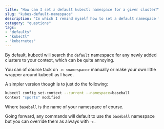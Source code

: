 ```yaml
---
title: "How can I set a default kubectl namespace for a given cluster?"
slug: "kubes-default-namespace"
description: "In which I remind myself how to set a default namespace for Kubernetes"
category: "questions"
tags:
- "defaults"
- "kubectl"
- "kubernetes"
---
```


By default, kubectl will search the `default` namespace for any newly added clusters to your context, which can be quite annoying.

You can of course tack on `-n <namespace>` manually or make your own little wrapper around kubectl as I have.

A simpler version though is to just do the following:

```bash
kubectl config set-context --current --namespace=baseball
Context "sports" modified
```

Where `baseball` is the name of your namespace of course.

Going forward, any commands will default to use the `baseball` namespace but you can override them as always with `-n`.